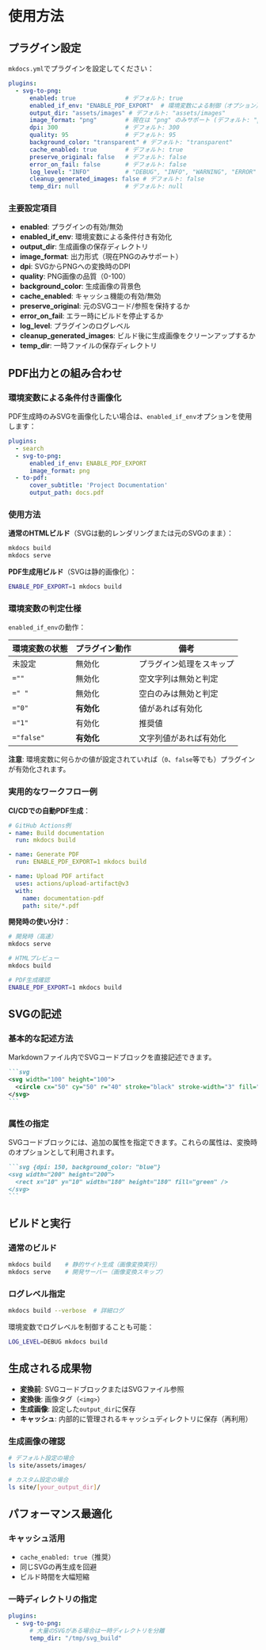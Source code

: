 # 使用方法

## プラグイン設定

`mkdocs.yml`でプラグインを設定してください：

```yaml
plugins:
  - svg-to-png:
      enabled: true              # デフォルト: true
      enabled_if_env: "ENABLE_PDF_EXPORT"  # 環境変数による制御（オプション）
      output_dir: "assets/images" # デフォルト: "assets/images"
      image_format: "png"        # 現在は "png" のみサポート (デフォルト: "png")
      dpi: 300                   # デフォルト: 300
      quality: 95                # デフォルト: 95
      background_color: "transparent" # デフォルト: "transparent"
      cache_enabled: true        # デフォルト: true
      preserve_original: false   # デフォルト: false
      error_on_fail: false       # デフォルト: false
      log_level: "INFO"          # "DEBUG", "INFO", "WARNING", "ERROR"
      cleanup_generated_images: false # デフォルト: false
      temp_dir: null             # デフォルト: null
```

### 主要設定項目

- **enabled**: プラグインの有効/無効
- **enabled_if_env**: 環境変数による条件付き有効化
- **output_dir**: 生成画像の保存ディレクトリ
- **image_format**: 出力形式（現在PNGのみサポート）
- **dpi**: SVGからPNGへの変換時のDPI
- **quality**: PNG画像の品質（0-100）
- **background_color**: 生成画像の背景色
- **cache_enabled**: キャッシュ機能の有効/無効
- **preserve_original**: 元のSVGコード/参照を保持するか
- **error_on_fail**: エラー時にビルドを停止するか
- **log_level**: プラグインのログレベル
- **cleanup_generated_images**: ビルド後に生成画像をクリーンアップするか
- **temp_dir**: 一時ファイルの保存ディレクトリ

## PDF出力との組み合わせ

### 環境変数による条件付き画像化

PDF生成時のみSVGを画像化したい場合は、`enabled_if_env`オプションを使用します：

```yaml
plugins:
  - search
  - svg-to-png:
      enabled_if_env: ENABLE_PDF_EXPORT
      image_format: png
  - to-pdf:
      cover_subtitle: 'Project Documentation'
      output_path: docs.pdf
```

### 使用方法

**通常のHTMLビルド**（SVGは動的レンダリングまたは元のSVGのまま）：
```bash
mkdocs build
mkdocs serve
```

**PDF生成用ビルド**（SVGは静的画像化）：
```bash
ENABLE_PDF_EXPORT=1 mkdocs build
```

### 環境変数の判定仕様

`enabled_if_env`の動作：

| 環境変数の状態 | プラグイン動作 | 備考 |
|---------------|---------------|------|
| 未設定 | 無効化 | プラグイン処理をスキップ |
| `=""` | 無効化 | 空文字列は無効と判定 |
| `=" "` | 無効化 | 空白のみは無効と判定 |
| `="0"` | **有効化** | 値があれば有効化 |
| `="1"` | 有効化 | 推奨値 |
| `="false"` | **有効化** | 文字列値があれば有効化 |

**注意**: 環境変数に何らかの値が設定されていれば（`0`、`false`等でも）プラグインが有効化されます。

### 実用的なワークフロー例

**CI/CDでの自動PDF生成**：
```yaml
# GitHub Actions例
- name: Build documentation
  run: mkdocs build

- name: Generate PDF
  run: ENABLE_PDF_EXPORT=1 mkdocs build

- name: Upload PDF artifact
  uses: actions/upload-artifact@v3
  with:
    name: documentation-pdf
    path: site/*.pdf
```

**開発時の使い分け**：
```bash
# 開発時（高速）
mkdocs serve

# HTMLプレビュー
mkdocs build

# PDF生成確認
ENABLE_PDF_EXPORT=1 mkdocs build
```

## SVGの記述

### 基本的な記述方法

Markdownファイル内でSVGコードブロックを直接記述できます。

````markdown
```svg
<svg width="100" height="100">
  <circle cx="50" cy="50" r="40" stroke="black" stroke-width="3" fill="red" />
</svg>
```
````



### 属性の指定

SVGコードブロックには、追加の属性を指定できます。これらの属性は、変換時のオプションとして利用されます。

````markdown
```svg {dpi: 150, background_color: "blue"}
<svg width="200" height="200">
  <rect x="10" y="10" width="180" height="180" fill="green" />
</svg>
```
````

## ビルドと実行

### 通常のビルド

```bash
mkdocs build    # 静的サイト生成（画像変換実行）
mkdocs serve    # 開発サーバー（画像変換スキップ）
```

### ログレベル指定

```bash
mkdocs build --verbose  # 詳細ログ
```

環境変数でログレベルを制御することも可能：

```bash
LOG_LEVEL=DEBUG mkdocs build
```

## 生成される成果物

- **変換前**: SVGコードブロックまたはSVGファイル参照
- **変換後**: 画像タグ（`<img>`）
- **生成画像**: 設定した`output_dir`に保存
- **キャッシュ**: 内部的に管理されるキャッシュディレクトリに保存（再利用）

### 生成画像の確認

```bash
# デフォルト設定の場合
ls site/assets/images/

# カスタム設定の場合
ls site/[your_output_dir]/
```

## パフォーマンス最適化

### キャッシュ活用

- `cache_enabled: true`（推奨）
- 同じSVGの再生成を回避
- ビルド時間を大幅短縮

### 一時ディレクトリの指定

```yaml
plugins:
  - svg-to-png:
      # 大量のSVGがある場合は一時ディレクトリを分離
      temp_dir: "/tmp/svg_build"
```
